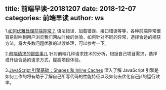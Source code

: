 title: 前端早读-20181207
date: 2018-12-07
categories: 前端早读
author: ws
---

1.[如何优雅处理前端异常？](http://jartto.wang/2018/11/20/js-exception-handling/?utm_medium=hao.caibaojian.com&utm_source=hao.caibaojian.com)
语法错误、加载错误、接口错误等等，各种前端异常很容易影响到用户浏览我们网站时候的体验，如何针对不同的异常，选择合适的捕获方法，将大多数问题优雅的过渡处理，可以参考一下。

2.[前端请求的那些事儿](https://zhuanlan.zhihu.com/p/51338951?utm_medium=hao.caibaojian.com&utm_source=hao.caibaojian.com)
针对前端几种请求技术的分析，根据自己项目需求，选择或升级合适的请求方式，提高项目体验。

3.[JavaScript 引擎基础：Shapes 和 Inline Caches](https://mp.weixin.qq.com/s/AWzJKF1bnPe1WFI3ti5cPA)
深入了解 JavaScript 引擎是如何工作的将有助于了解自己所写代码的性能特征以及如何去优化自己js的运行效率。